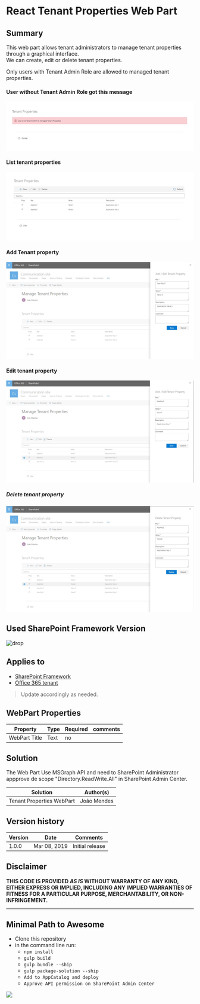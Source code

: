 # React Tenant Properties Web Part

## Summary
This web part allows tenant administrators to manage tenant properties through a graphical interface.  
We can create, edit or delete tenant properties.

Only users with Tenant Admin Role are allowed to managed tenant properties.


#### User without Tenant Admin Role got this message
![tenant properties](/assets/TenantProperties5.jpg)

#### List tenant properties
![tenant properties](/assets/TenantProperties1.jpg)

#### Add Tenant property
![tenant properties](/assets/TenantProperties2.jpg)

#### Edit tenant property
![tenant properties](/assets/TenantProperties3.jpg)

##### Delete tenant property
![tenant properties](/assets/TenantProperties4.jpg)



## Used SharePoint Framework Version 
![drop](https://img.shields.io/badge/version-GA-green.svg)

## Applies to

* [SharePoint Framework](https:/dev.office.com/sharepoint)
* [Office 365 tenant](https://dev.office.com/sharepoint/docs/spfx/set-up-your-development-environment)

> Update accordingly as needed.

## WebPart Properties
 
Property |Type|Required| comments
--------------------|----|--------|----------
WebPart Title| Text| no|
 

## Solution
The Web Part Use MSGraph API and need to SharePoint Administrator appprove de scope "Directory.ReadWrite.All" in SharePoint Admin Center.

Solution|Author(s)
--------|---------
Tenant Properties WebPart|João Mendes

## Version history

Version|Date|Comments
-------|----|--------
1.0.0|Mar 08, 2019|Initial release

## Disclaimer
**THIS CODE IS PROVIDED *AS IS* WITHOUT WARRANTY OF ANY KIND, EITHER EXPRESS OR IMPLIED, INCLUDING ANY IMPLIED WARRANTIES OF FITNESS FOR A PARTICULAR PURPOSE, MERCHANTABILITY, OR NON-INFRINGEMENT.**

---

## Minimal Path to Awesome

- Clone this repository
- in the command line run:
  - `npm install`
  - `gulp build`
  - `gulp bundle --ship`
  - `gulp package-solution --ship`
  - `Add to AppCatalog and deploy`
  - `Approve API permission on SharePoint Admin Center`




<img src="https://telemetry.sharepointpnp.com/sp-dev-fx-webparts/samples/readme-template" />
